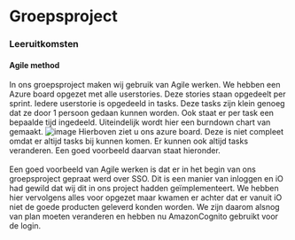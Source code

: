 # Groepsproject

### Leeruitkomsten
#### Agile method
In ons groepsproject maken wij gebruik van Agile werken. We hebben een Azure board opgezet met alle userstories. Deze stories staan opgedeelt per sprint. Iedere userstorie is opgedeeld in tasks. Deze tasks zijn klein genoeg dat ze door 1 persoon gedaan kunnen worden. Ook staat er per task een bepaalde tijd ingedeeld. Uiteindelijk wordt hier een burndown chart van gemaakt. 
![image](https://user-images.githubusercontent.com/113592556/202182109-f89abe70-f032-42ec-a7d5-69516b917f67.png)
Hierboven ziet u ons azure board. Deze is niet compleet omdat er altijd tasks bij kunnen komen. Er kunnen ook altijd tasks veranderen. Een goed voorbeeld daarvan staat hieronder. <br />
<br />
Een goed voorbeeld van Agile werken is dat er in het begin van ons groepsproject gepraat werd over SSO. Dit is een manier van inloggen en iO had gewild dat wij dit in ons project hadden geïmplementeert. We hebben hier vervolgens alles voor opgezet maar kwamen er achter dat er vanuit iO niet de goede producten geleverd konden worden. We zijn daarom alsnog van plan moeten veranderen en hebben nu AmazonCognito gebruikt voor de login.
